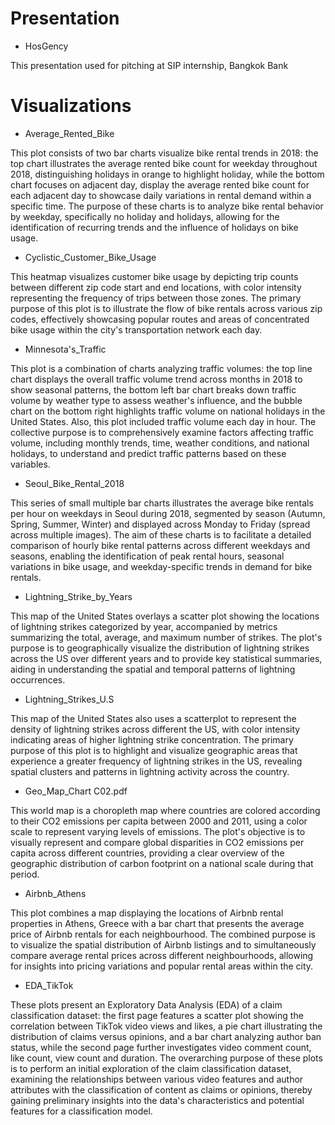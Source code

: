 # Presentation

* HosGency

This presentation used for pitching at SIP internship, Bangkok Bank

# Visualizations

* Average_Rented_Bike

This plot consists of two bar charts visualize bike rental trends in 2018: the top chart illustrates the average rented bike count for weekday throughout 2018, distinguishing holidays in orange to highlight holiday, while the bottom chart focuses on adjacent day, display the average rented bike count for each adjacent day to showcase daily variations in rental demand within a specific time. The purpose of these charts is to analyze bike rental behavior by weekday, specifically no holiday and holidays, allowing for the identification of recurring trends and the influence of holidays on bike usage.

* Cyclistic_Customer_Bike_Usage

This heatmap visualizes customer bike usage by depicting trip counts between different zip code start and end locations, with color intensity representing the frequency of trips between those zones. The primary purpose of this plot is to illustrate the flow of bike rentals across various zip codes, effectively showcasing popular routes and areas of concentrated bike usage within the city's transportation network each day.

* Minnesota's_Traffic

This plot is a combination of charts analyzing traffic volumes: the top line chart displays the overall traffic volume trend across months in 2018 to show seasonal patterns, the bottom left bar chart breaks down traffic volume by weather type to assess weather's influence, and the bubble chart on the bottom right highlights traffic volume on national holidays in the United States. Also, this plot included traffic volume each day in hour. The collective purpose is to comprehensively examine factors affecting traffic volume, including monthly trends, time, weather conditions, and national holidays, to understand and predict traffic patterns based on these variables.

* Seoul_Bike_Rental_2018

This series of small multiple bar charts illustrates the average bike rentals per hour on weekdays in Seoul during 2018, segmented by season (Autumn, Spring, Summer, Winter) and displayed across Monday to Friday (spread across multiple images). The aim of these charts is to facilitate a detailed comparison of hourly bike rental patterns across different weekdays and seasons, enabling the identification of peak rental hours, seasonal variations in bike usage, and weekday-specific trends in demand for bike rentals.

* Lightning_Strike_by_Years

This map of the United States overlays a scatter plot showing the locations of lightning strikes categorized by year, accompanied by metrics summarizing the total, average, and maximum number of strikes. The plot's purpose is to geographically visualize the distribution of lightning strikes across the US over different years and to provide key statistical summaries, aiding in understanding the spatial and temporal patterns of lightning occurrences.

* Lightning_Strikes_U.S

This map of the United States also uses a scatterplot to represent the density of lightning strikes across different the US, with color intensity indicating areas of higher lightning strike concentration. The primary purpose of this plot is to highlight and visualize geographic areas that experience a greater frequency of lightning strikes in the US, revealing spatial clusters and patterns in lightning activity across the country.

* Geo_Map_Chart C02.pdf

This world map is a choropleth map where countries are colored according to their CO2 emissions per capita between 2000 and 2011, using a color scale to represent varying levels of emissions. The plot's objective is to visually represent and compare global disparities in CO2 emissions per capita across different countries, providing a clear overview of the geographic distribution of carbon footprint on a national scale during that period.

* Airbnb_Athens

This plot combines a map displaying the locations of Airbnb rental properties in Athens, Greece with a bar chart that presents the average price of Airbnb rentals for each neighbourhood. The combined purpose is to visualize the spatial distribution of Airbnb listings and to simultaneously compare average rental prices across different neighbourhoods, allowing for insights into pricing variations and popular rental areas within the city.

* EDA_TikTok

These plots present an Exploratory Data Analysis (EDA) of a claim classification dataset: the first page features a scatter plot showing the correlation between TikTok video views and likes, a pie chart illustrating the distribution of claims versus opinions, and a bar chart analyzing author ban status, while the second page further investigates video comment count, like count, view count and duration. The overarching purpose of these plots is to perform an initial exploration of the claim classification dataset, examining the relationships between various video features and author attributes with the classification of content as claims or opinions, thereby gaining preliminary insights into the data's characteristics and potential features for a classification model.
